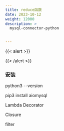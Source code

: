 ```yaml
---
title: reduce函数
date: 2023-10-12
weight: 12000
description: >
  mysql-connector-python


---
```


{{< alert >}}

{{< /alert >}}


### 安装

python3 --version


pip3 install aiomysql

Lambda
Decorator

Closure

filter